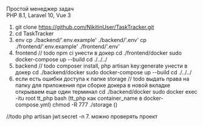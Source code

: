 Простой менеджер задач <br>
PHP 8.1, Laravel 10, Vue 3 <br>

1. git clone https://github.com/NikitinUser/TaskTracker.git
2. cd TaskTracker
3. env
    cp ./backend/'.env.example' ./backend/'.env'
    cp ./frontend/'.env.example' ./frontend/'.env'
4. frontend
    // todo npm ci унести в докер
    cd ./frontend/docker
    sudo docker-compose up --build
    cd ./../../
5. backend
    // todo composer install, php artisan key:generate унести в докер
    cd ./backend/docker
    sudo docker-compose up --build
    cd ./../../
6. если есть ошибки доступа к папке storage
    // todo выдать права на папку для приложения при сборке докера
    в новой вкладке открываем еще один терминал
    cd ./backend/docker
    sudo docker exec -itu root tt_php bash   (tt_php как container_name в docker-compose.yml)
    chmod -R 777 ./storage ()

//todo
    php artisan jwt:secret -n
7. можно проверять проект
